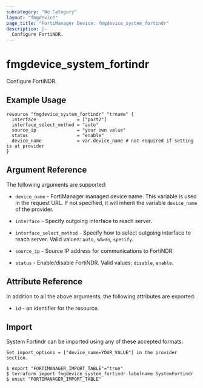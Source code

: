```yaml
---
subcategory: "No Category"
layout: "fmgdevice"
page_title: "FortiManager Device: fmgdevice_system_fortindr"
description: |-
  Configure FortiNDR.
---
```


# fmgdevice_system_fortindr
Configure FortiNDR.

## Example Usage

```hcl
resource "fmgdevice_system_fortindr" "trname" {
  interface               = ["port2"]
  interface_select_method = "auto"
  source_ip               = "your own value"
  status                  = "enable"
  device_name             = var.device_name # not required if setting is at provider
}
```

## Argument Reference


The following arguments are supported:

* `device_name` - FortiManager managed device name. This variable is used in the request URL. If not specified, it will inherit the variable `device_name` of the provider.

* `interface` - Specify outgoing interface to reach server.
* `interface_select_method` - Specify how to select outgoing interface to reach server. Valid values: `auto`, `sdwan`, `specify`.

* `source_ip` - Source IP address for communications to FortiNDR.
* `status` - Enable/disable FortiNDR. Valid values: `disable`, `enable`.



## Attribute Reference

In addition to all the above arguments, the following attributes are exported:
* `id` - an identifier for the resource.

## Import

System Fortindr can be imported using any of these accepted formats:
```
Set import_options = ["device_name=YOUR_VALUE"] in the provider section.

$ export "FORTIMANAGER_IMPORT_TABLE"="true"
$ terraform import fmgdevice_system_fortindr.labelname SystemFortindr
$ unset "FORTIMANAGER_IMPORT_TABLE"
```


